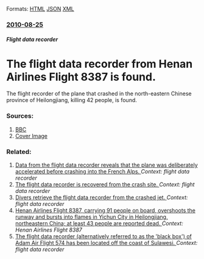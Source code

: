
Formats: [HTML](/news/2010/08/25/the-flight-data-recorder-from-henan-airlines-flight-8387-is-found.html)  [JSON](/news/2010/08/25/the-flight-data-recorder-from-henan-airlines-flight-8387-is-found.json)  [XML](/news/2010/08/25/the-flight-data-recorder-from-henan-airlines-flight-8387-is-found.xml)  

### [2010-08-25](/news/2010/08/25/index.md)

##### Flight data recorder
# The flight data recorder from Henan Airlines Flight 8387 is found. 

The flight recorder of the plane that crashed in the north-eastern Chinese province of Heilongjiang, killing 42 people, is found.


### Sources:

1. [BBC](http://www.bbc.co.uk/news/world-asia-pacific-11080216)
1. [Cover Image](https://ichef-1.bbci.co.uk/news/1024/media/images/48856000/jpg/_48856489_010031915-1.jpg)

### Related:

1. [Data from the flight data recorder reveals that the plane was deliberately accelerated before crashing into the French Alps. ](/news/2015/04/3/data-from-the-flight-data-recorder-reveals-that-the-plane-was-deliberately-accelerated-before-crashing-into-the-french-alps.md) _Context: flight data recorder_
2. [The flight data recorder is recovered from the crash site. ](/news/2015/04/2/the-flight-data-recorder-is-recovered-from-the-crash-site.md) _Context: flight data recorder_
3. [Divers retrieve the flight data recorder from the crashed jet. ](/news/2015/01/11/divers-retrieve-the-flight-data-recorder-from-the-crashed-jet.md) _Context: flight data recorder_
4. [Henan Airlines Flight 8387, carrying 91 people on board, overshoots the runway and bursts into flames in Yichun City in Heilongjiang, northeastern China; at least 43 people are reported dead. ](/news/2010/08/24/henan-airlines-flight-8387-carrying-91-people-on-board-overshoots-the-runway-and-bursts-into-flames-in-yichun-city-in-heilongjiang-northe.md) _Context: Henan Airlines Flight 8387_
5. [ The flight data recorder (alternatively referred to as the 'black box') of Adam Air Flight 574 has been located off the coast of Sulawesi. ](/news/2007/01/24/the-flight-data-recorder-alternatively-referred-to-as-the-black-box-of-adam-air-flight-574-has-been-located-off-the-coast-of-sulawesi.md) _Context: flight data recorder_

